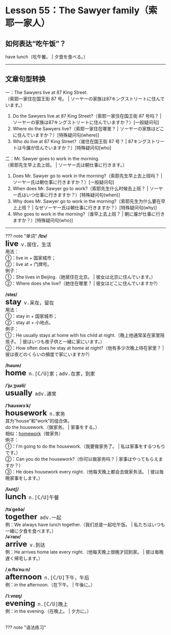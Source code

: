 # Lesson 55：The Sawyer family（索耶一家人）


## 如何表达“吃午饭”？

have lunch（吃午餐。 | 夕食を食べる。）


---
## 文章句型转换

一：The Sawyers live at 87 King Street.<br>（索耶一家住在国王街 87 号。 | ソーヤーの家族は87キングストリートに住んでいます。）

1. Do the Sawyers live at 87 King Street?（索耶一家住在国王街 87 号吗？ | ソーヤーの家族は87キングストリートに住んでいますか？）[一般疑问句]
2. Where do the Sawyers live?（索耶一家住在哪里？ | ソーヤーの家族はどこに住んでいますか？）[特殊疑问句(where)]
3. Who do live at 87 King Street?（谁住在国王街 87 号？ | 87キングストリートは今誰が住んでいますか？）[特殊疑问句[who]


二：Mr. Sawyer goes to work in the morning.<br>（索耶先生早上去上班。 | ソーヤー氏は朝仕事に行きます。）

1. Does Mr. Sawyer go to work in the morning?（索耶先生早上去上班吗？ | ソーヤー氏は朝仕事に行きますか？）[一般疑问句]
2. When does Mr. Sawyer go to work?（索耶先生什么时候去上班？ | ソーヤー氏はいつ仕事に行きますか？）[特殊疑问句(when)]
3. Why does Mr. Sawyer go to work in the morning?（索耶先生为什么要在早上上班？ | なぜソーヤー氏は朝仕事に行きますか？）[特殊疑问句(why)]
4. Who goes to work in the morning?（谁早上去上班？ | 朝に誰が仕事に行きますか？）[特殊疑问句(who)]


---
??? note "单词"
    **/lɪv/**<br>
    <font size=5>**live**</font>&nbsp;&nbsp;<font size=4>`v.居住，生活`</font><br>
    用法：<br>
    ①：live in + 国家城市；<br>
    ②：live at + 门牌号。<br>
    例子：<br>
    ①：She lives in Beijing.（她居住在北京。 | 彼女は北京に住んでいます。）<br>
    ②：Where does she live?（她住在哪里？ | 彼女はどこに住んでいますか?）<br>
    <br>
    **/steɪ/**<br>
    <font size=5>**stay**</font>&nbsp;&nbsp;<font size=4>`v.呆在，留在`</font><br>
    用法：<br>
    ①：stay in + 国家城市；<br>
    ②：stay at + 小地点。<br>
    例子：<br>
    ①：He usually stays at home with his child at night.（晚上他通常呆在家里陪孩子。 | 彼はいつも夜子供と一緒に家にいます。）<br>
    ②：How often does he stay at home at night?（他有多少次晚上待在家里？ | 彼は夜どのくらいの頻度で家にいますか?）<br>
    <br>
    **/həʊm/**<br>
    <font size=5>**home**</font>&nbsp;&nbsp;<font size=4>`n.[C/U]家；adv.在家，到家`</font><br>
    <br>
    **/ˈjuːʒuəli/**<br>
    <font size=5>**usually**</font>&nbsp;&nbsp;<font size=4>`adv.通常`</font><br>
    <br>
    **/ˈhaʊswɜːk/**<br>
    <font size=5>**housework**</font>&nbsp;&nbsp;<font size=4>`n.家务`</font><br>
    其为“house”和“work”的组合体。<br>
    do the housework.（做家务。 | 家事をする。）<br>
    相似：[homework](./Lesson-38.md)（做家务）<br>
    例子：<br>
    ①：I'm going to do the housework.（我要做家务了。 | 私は家事をするつもりです。）<br>
    ②：Can you do the housework?（你可以做家务吗？ | 家事はやってもらえますか？）<br>
    ③：He does housework every night.（他每天晚上都会去做家务活。 | 彼は毎晩家事をします。）<br>
    <br>
    **/lʌntʃ/**<br>
    <font size=5>**lunch**</font>&nbsp;&nbsp;<font size=4>`n.[C/U]午餐`</font><br>
    <br>
    **/təˈɡeðə/**<br>
    <font size=5>**together**</font>&nbsp;&nbsp;<font size=4>`adv.一起`</font><br>
    例：We always have lunch together.（我们总是一起吃午饭。 | 私たちはいつも一緒に夕食を食べます。）
    <br>
    **/əˈraɪv/**<br>
    <font size=5>**arrive**</font>&nbsp;&nbsp;<font size=4>`v.到达`</font><br>
    例：He arrives home late every night.（他每天晚上很晚才回到家。 | 彼は毎晩遅く帰宅します。）<br>
    <br>
    **/ˌɑːftəˈnuːn/**<br>
    <font size=5>**afternoon**</font>&nbsp;&nbsp;<font size=4>`n.[C/U]下午，午后`</font><br>
    例：in the afternoon.（在下午。 | 午後に。）<br>
    <br>
    **/ˈiːvnɪŋ/**<br>
    <font size=5>**evening**</font>&nbsp;&nbsp;<font size=4>`n.[C/U]晚上`</font><br>
    例：in the evening.（在晚上。 | 夕方に。）<br>
    <br>


??? note "语法练习"





